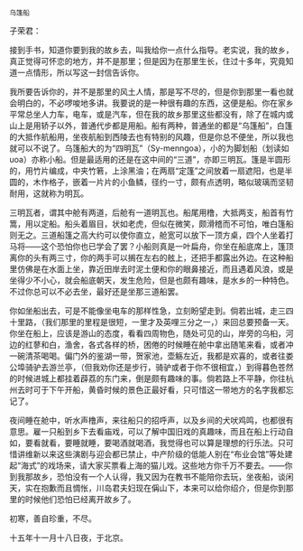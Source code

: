     乌篷船 

   子荣君：

   接到手书，知道你要到我的故乡去，叫我给你一点什么指导。老实说，我的故乡，真正觉得可怀恋的地方，并不是那里；但是因为在那里生长，住过十多年，究竟知道一点情形，所以写这一封信告诉你。

   我所要告诉你的，并不是那里的风土人情，那是写不尽的，但是你到那里一看也就会明白的，不必啰唆地多讲。我要说的是一种很有趣的东西，这便是船。你在家乡平常总坐人力车，电车，或是汽车，但在我的故乡那里这些都没有，除了在城内或山上是用轿子以外，普通代步都是用船。船有两种，普通坐的都是“乌篷船”，白篷的大抵作航船用，坐夜航船到西陵去也有特别的风趣，但是你总不便坐，所以我也就可以不说了。乌篷船大的为“四明瓦”（Sy-menngoa），小的为脚划船（划读如uoa）亦称小船。但是最适用的还是在这中间的“三道”，亦即三明瓦。篷是半圆形的，用竹片编成，中夹竹箬，上涂黑油；在两扇“定篷”之间放着一扇遮阳，也是半圆的，木作格子，嵌着一片片的小鱼鳞，径约一寸，颇有点透明，略似玻璃而坚韧耐用，这就称为明瓦。

   三明瓦者，谓其中舱有两道，后舱有一道明瓦也。船尾用橹，大抵两支，船首有竹篙，用以定船。船头着眉目，状如老虎，但似在微笑，颇滑稽而不可怕，唯白篷船则无之。三道船篷之高大约可以使你直立，舱宽可以放下一顶方桌，四个人坐着打马将——这个恐怕你也已学会了罢？小船则真是一叶扁舟，你坐在船底席上，篷顶离你的头有两三寸，你的两手可以搁在左右的舷上，还把手都露出外边。在这种船里仿佛是在水面上坐，靠近田岸去时泥土便和你的眼鼻接近，而且遇着风浪，或是坐得少不小心，就会船底朝天，发生危险，但是也颇有趣味，是水乡的一种特色。不过你总可以不必去坐，最好还是坐那三道船罢。

   你如坐船出去，可是不能像坐电车的那样性急，立刻盼望走到。倘若出城，走三四十里路，（我们那里的里程是很短，一里才及英哩三分之一，）来回总要预备一天。你坐在船上，应该是游山的态度，看看四周物色，随处可见的山，岸旁的乌桕，河边的红蓼和白，渔舍，各式各样的桥，困倦的时候睡在舱中拿出随笔来看，或者冲一碗清茶喝喝。偏门外的鉴湖一带，贺家池，壶觞左近，我都是欢喜的，或者往娄公埠骑驴去游兰亭，（但我劝你还是步行，骑驴或者于你不很相宜，）到得暮色苍然的时候进城上都挂着薜荔的东门来，倒是颇有趣味的事。倘若路上不平静，你往杭州去时可于下午开船，黄昏时候的景色正最好看，只可惜这一带地方的名字我都忘记了。

   夜间睡在舱中，听水声橹声，来往船只的招呼声，以及乡间的犬吠鸡鸣，也都很有意思。雇一只船到乡下去看庙戏，可以了解中国旧戏的真趣味，而且在船上行动自如，要看就看，要睡就睡，要喝酒就喝酒，我觉得也可以算是理想的行乐法。只可惜讲维新以来这些演剧与迎会都已禁止，中产阶级的低能人别在“布业会馆”等处建起“海式”的戏场来，请大家买票看上海的猫儿戏。这些地方你千万不要去。——你到我那故乡，恐怕没有一个人认得，我又因为在教书不能陪你去玩，坐夜船，谈闲天，实在抱歉而且惆怅，川岛君夫妇现在偁山下，本来可以给你绍介，但是你到那里的时候他们恐怕已经离开故乡了。

   初寒，善自珍重，不尽。

   十五年十一月十八日夜，于北京。

